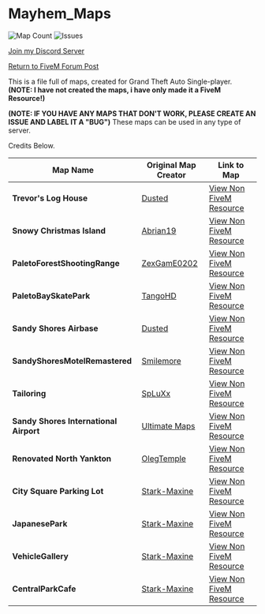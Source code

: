 # Mayhem_Maps
![Map Count](https://img.shields.io/badge/Map%20Count-13-critical?style=for-the-badge&logo=github) ![Issues](https://img.shields.io/github/issues/MayhemStudios/FiveMReadyMaps?style=for-the-badge&logo=github-critical)

[Join my Discord Server](https://discord.gg/dsYrH7jw)


[Return to FiveM Forum Post](https://forum.cfx.re/t/free-single-player-map-pack-converted-to-fivem-ready/4937095)

This is a file full of maps, created for Grand Theft Auto Single-player. **(NOTE: I have not created the maps, i have only made it a FiveM Resource!)**

**(NOTE: IF YOU HAVE ANY MAPS THAT DON'T WORK, PLEASE CREATE AN ISSUE AND LABEL IT A "BUG")**
These maps can be used in any type of server.

Credits Below.

Map Name | Original Map Creator | Link to Map| 
|--|--|--|
**Trevor's Log House** | [Dusted](https://www.gta5-mods.com/users/Dusted) | [View Non FiveM Resource](https://www.gta5-mods.com/maps/trevor-philips-s-log-house) |
**Snowy Christmas Island** | [Abrian19](https://www.gta5-mods.com/users/Abrian19) | [View Non FiveM Resource](https://www.gta5-mods.com/maps/snowy-christmas-island-menyoo) |
**PaletoForestShootingRange** | [ZexGamE0202](https://www.gta5-mods.com/users/ZexGamE0202) | [View Non FiveM Resource](https://www.gta5-mods.com/maps/chumashbeachhouse-v1) |
**PaletoBaySkatePark** | [TangoHD](https://www.gta5-mods.com/users/TangoHD) | [View Non FiveM Resource](https://www.gta5-mods.com/maps/paleto-bay-skate-park-ymap) |
**Sandy Shores Airbase** | [Dusted](https://www.gta5-mods.com/users/Dusted) | [View Non FiveM Resource](https://www.gta5-mods.com/maps/sandy-shores-airbase) |
**SandyShoresMotelRemastered** | [Smilemore](https://www.gta5-mods.com/users/Smilemore) | [View Non FiveM Resource](https://www.gta5-mods.com/maps/sandy-shores-motel-remastered) |
**Tailoring** | [SpLuXx](https://www.gta5-mods.com/users/SpLuXx) | [View Non FiveM Resource](https://www.gta5-mods.com/maps/mlo-tailoring-sp-altv) |
**Sandy Shores International Airport** | [Ultimate Maps](https://www.gta5-mods.com/users/Ultimate%20Maps) | [View Non FiveM Resource](https://www.gta5-mods.com/maps/new-sandy-shores-international-airport) |
**Renovated North Yankton** | [OlegTemple](https://www.gta5-mods.com/users/OlegTemple) | [View Non FiveM Resource](https://www.gta5-mods.com/maps/renovated-north-yankton-olegtemple) |
**City Square Parking Lot** | [Stark-Maxine](https://www.gta5-mods.com/users/Stark-Maxine) | [View Non FiveM Resource](https://www.gta5-mods.com/maps/city-square-parking-lot-stark-maxine) |
**JapanesePark** | [Stark-Maxine](https://www.gta5-mods.com/users/Stark-Maxine) | [View Non FiveM Resource](https://www.gta5-mods.com/maps/japanese-park) |
**VehicleGallery** | [Stark-Maxine](https://www.gta5-mods.com/users/Stark-Maxine) | [View Non FiveM Resource](https://www.gta5-mods.com/maps/vehicle-gallery-editing-stark-maxine) |
**CentralParkCafe** | [Stark-Maxine](https://www.gta5-mods.com/users/Stark-Maxine) | [View Non FiveM Resource](https://www.gta5-mods.com/maps/central-park-cafe) |
